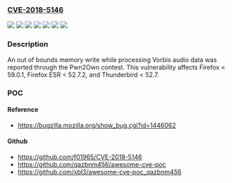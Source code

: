 ### [CVE-2018-5146](https://cve.mitre.org/cgi-bin/cvename.cgi?name=CVE-2018-5146)
![](https://img.shields.io/static/v1?label=Product&message=Firefox%20ESR&color=blue)
![](https://img.shields.io/static/v1?label=Product&message=Firefox&color=blue)
![](https://img.shields.io/static/v1?label=Product&message=Thunderbird&color=blue)
![](https://img.shields.io/static/v1?label=Version&message=%3C%2052.7%20&color=brighgreen)
![](https://img.shields.io/static/v1?label=Version&message=%3C%2052.7.2%20&color=brighgreen)
![](https://img.shields.io/static/v1?label=Version&message=%3C%2059.0.1%20&color=brighgreen)
![](https://img.shields.io/static/v1?label=Vulnerability&message=Out%20of%20bounds%20memory%20write%20in%20libvorbis&color=brighgreen)

### Description

An out of bounds memory write while processing Vorbis audio data was reported through the Pwn2Own contest. This vulnerability affects Firefox < 59.0.1, Firefox ESR < 52.7.2, and Thunderbird < 52.7.

### POC

#### Reference
- https://bugzilla.mozilla.org/show_bug.cgi?id=1446062

#### Github
- https://github.com/f01965/CVE-2018-5146
- https://github.com/qazbnm456/awesome-cve-poc
- https://github.com/xbl3/awesome-cve-poc_qazbnm456

